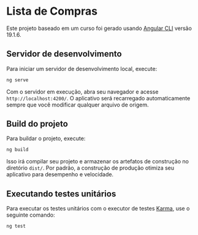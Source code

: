 # Lista de Compras

Este projeto baseado em um curso foi gerado usando [Angular CLI](https://github.com/angular/angular-cli) versão 19.1.6.
## Servidor de desenvolvimento

Para iniciar um servidor de desenvolvimento local, execute:

```bash
ng serve
```

Com o servidor em execução, abra seu navegador e acesse `http://localhost:4200/`. O aplicativo será recarregado automaticamente sempre que você modificar qualquer arquivo de origem.

## Build do projeto

Para buildar o projeto, execute:

```bash
ng build
```

Isso irá compilar seu projeto e armazenar os artefatos de construção no diretório `dist/`. Por padrão, a construção de produção otimiza seu aplicativo para desempenho e velocidade.

##  Executando testes unitários

Para executar os testes unitários com o executor de testes [Karma](https://karma-runner.github.io), use o seguinte comando:

```bash
ng test
```
